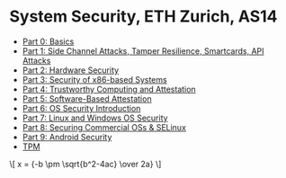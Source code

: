 
System Security, ETH Zurich, AS14
========

- [Part 0: Basics](part0.md)
- [Part 1: Side Channel Attacks, Tamper Resilience, Smartcards, API Attacks](part1.md)
- [Part 2: Hardware Security](part2.md)
- [Part 3: Security of x86-based Systems](part3.md)
- [Part 4: Trustworthy Computing and Attestation](part4.md)
- [Part 5: Software-Based Attestation](part5.md)
- [Part 6: OS Security Introduction](part6.md)
- [Part 7: Linux and Windows OS Security](part7.md)
- [Part 8: Securing Commercial OSs & SELinux](part8.md)
- [Part 9: Android Security](part9.md)
- [TPM](tpm.md)

\\[ x = {-b \pm \sqrt{b^2-4ac} \over 2a} \\]
<!--stackedit_data:
eyJoaXN0b3J5IjpbLTc2Mzk5Mjg4Ml19
-->
